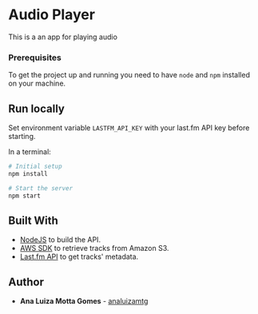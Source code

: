 # Audio Player

This is a an app for playing audio

### Prerequisites

To get the project up and running you need to have `node` and `npm` installed on your machine.

## Run locally

Set environment variable `LASTFM_API_KEY` with your last.fm API key before starting.

In a terminal:

```bash
# Initial setup
npm install

# Start the server
npm start
```

## Built With

* [NodeJS](https://nodejs.org/en/) to build the API.
* [AWS SDK](https://aws.amazon.com/sdk-for-node-js/?nc1=h_ls) to retrieve tracks from Amazon S3.
* [Last.fm API](https://www.last.fm/api) to get tracks' metadata.

## Author

* **Ana Luiza Motta Gomes** - [analuizamtg](https://github.com/analuizamtg)

